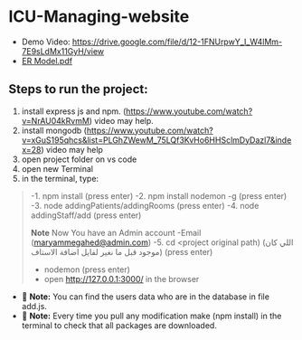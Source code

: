 # ICU-Managing-website
- Demo Video: https://drive.google.com/file/d/12-1FNUrpwY_I_W4lMm-7E9sLdMx11GyH/view 
- [ER Model.pdf](https://github.com/diaabadr/ICU-Managing-website/files/8879585/ER.Model.pdf)

## Steps to run the project:
1. install express js and npm. (https://www.youtube.com/watch?v=NrAU04kRvmM) video may help.
2. install mongodb (https://www.youtube.com/watch?v=xGuS195qhcs&list=PLGhZWewM_75LQf3KvHo6HHSclmDyDazl7&index=28) video may help
3. open project folder on vs code
4. open new Terminal
6. in the terminal, type:
>-1. npm install (press enter)
>-2. npm install nodemon -g (press enter)
>-3. node addingPatients/addingRooms (press enter)
>-4. node addingStaff/add (press enter)
>
> **Note**
> Now You have an Admin account
>-Email (maryammegahed@admin.com)
>-5. cd <project original path) (اللي كان موجود قبل ما نغير لفايل اضافة الاستاف) (press enter)
>- nodemon (press enter)
>- open http://127.0.0.1:3000/ in the browser 
- :memo: **Note:** You can find the users data who are in the database in file add.js.
- :memo: **Note:** Every time you pull any modification make (npm install) in the terminal to check that all packages are downloaded.

